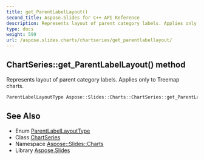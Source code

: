 ```yaml
---
title: get_ParentLabelLayout()
second_title: Aspose.Slides for C++ API Reference
description: Represents layout of parent category labels. Applies only to Treemap charts.
type: docs
weight: 599
url: /aspose.slides.charts/chartseries/get_parentlabellayout/
---
```

## ChartSeries::get_ParentLabelLayout() method


Represents layout of parent category labels. Applies only to Treemap charts.

```cpp
ParentLabelLayoutType Aspose::Slides::Charts::ChartSeries::get_ParentLabelLayout() override
```

## See Also

* Enum [ParentLabelLayoutType](../../parentlabellayouttype/)
* Class [ChartSeries](../)
* Namespace [Aspose::Slides::Charts](../../)
* Library [Aspose.Slides](../../../)